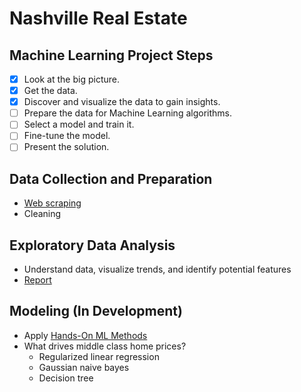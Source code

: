 # Nashville Real Estate

## Machine Learning Project Steps

- [x] Look at the big picture.
- [x] Get the data.
- [x] Discover and visualize the data to gain insights.
- [ ] Prepare the data for Machine Learning algorithms.
- [ ] Select a model and train it.
- [ ] Fine-tune the model.
- [ ] Present the solution.

## Data Collection and Preparation
-  [Web scraping](https://github.com/sheacon/nashville_real_estate/blob/main/scrape.md)
-  Cleaning

## Exploratory Data Analysis
- Understand data, visualize trends, and identify potential features
- [Report](https://github.com/sheacon/nashville_real_estate_eda/blob/main/final_report.pdf)

## Modeling (In Development)
- Apply [Hands-On ML Methods](https://github.com/ageron/handson-ml/blob/master/02_end_to_end_machine_learning_project.ipynb)
- What drives middle class home prices?
  - Regularized linear regression
  - Gaussian naive bayes
  - Decision tree

